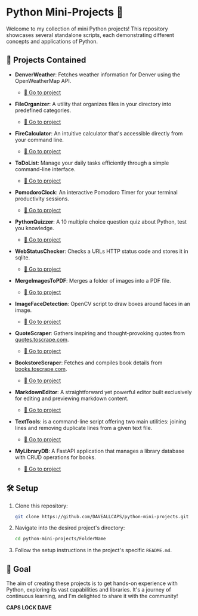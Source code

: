 # Python Mini-Projects 🐍

Welcome to my collection of mini Python projects! This repository showcases several standalone scripts, each demonstrating different concepts and applications of Python.

## 🌟 Projects Contained

- **DenverWeather**: Fetches weather information for Denver using the OpenWeatherMap API.
   - [🔗 Go to project](./DenverWeather)
   
- **FileOrganizer**: A utility that organizes files in your directory into predefined categories.
   - [🔗 Go to project](./FileOrganizer)
   
- **FireCalculator**: An intuitive calculator that's accessible directly from your command line.
   - [🔗 Go to project](./FireCalculator)

- **ToDoList**: Manage your daily tasks efficiently through a simple command-line interface.
   - [🔗 Go to project](./ToDoList)

- **PomodoroClock**: An interactive Pomodoro Timer for your terminal productivity sessions.
   - [🔗 Go to project](./PomodoroClock)

- **PythonQuizzer**: A 10 multiple choice question quiz about Python, test you knowledge.
   - [🔗 Go to project](./PythonQuizzer)

- **WebStatusChecker**: Checks a URLs HTTP status code and stores it in sqlite.
   - [🔗 Go to project](./WebStatusChecker)

- **MergeImagesToPDF**: Merges a folder of images into a PDF file.
   - [🔗 Go to project](./MergeImagesToPDF)

- **ImageFaceDetection**: OpenCV script to draw boxes around faces in an image.
   - [🔗 Go to project](./ImageFaceDetection)

- **QuoteScraper**: Gathers inspiring and thought-provoking quotes from [quotes.toscrape.com](http://quotes.toscrape.com/).
   - [🔗 Go to project](./QuoteScraper)

- **BookstoreScraper**: Fetches and compiles book details from [books.toscrape.com](https://books.toscrape.com/).
   - [🔗 Go to project](./BookScraper)

- **MarkdownEditor**: A straightforward yet powerful editor built exclusively for editing and previewing markdown content.
   - [🔗 Go to project](./MarkdownEditor)

- **TextTools**: is a command-line script offering two main utilities: joining lines and removing duplicate lines from a given text file.
   - [🔗 Go to project](./TextManipulationTools)

- **MyLibraryDB**: A FastAPI application that manages a library database with CRUD operations for books.
   - [🔗 Go to project](./MyLibraryDB)

## 🛠 Setup

1. Clone this repository:
   
   ```bash
   git clone https://github.com/DAVEALLCAPS/python-mini-projects.git
   ```

2. Navigate into the desired project's directory:
   
   ```bash
   cd python-mini-projects/FolderName
   ```

3. Follow the setup instructions in the project's specific `README.md`.

## 🎯 Goal

The aim of creating these projects is to get hands-on experience with Python, exploring its vast capabilities and libraries. It's a journey of continuous learning, and I'm delighted to share it with the community!

**CAPS LOCK DAVE**
